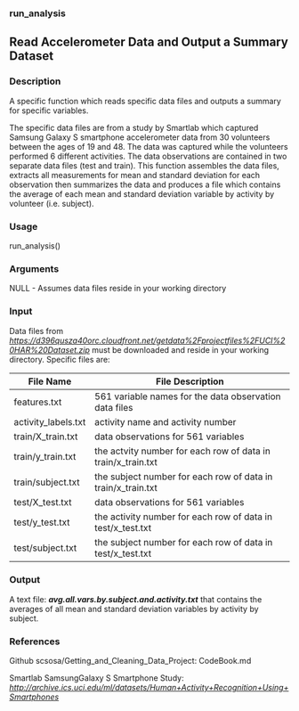 ### run_analysis

Read Accelerometer Data and Output a Summary Dataset
------------------------------------------------------

### Description

A specific function which reads specific data files and outputs a summary for specific variables.

The specific data files are from a study by Smartlab which captured Samsung Galaxy S smartphone accelerometer data from 30 volunteers between the ages of 19 and 48.  The data was captured while the volunteers performed 6 different activities.  The data observations are contained in two separate data files (test and train).  This function assembles the data files, extracts all measurements for mean and standard deviation for each observation then summarizes the data and produces a file which contains the average of each mean and standard deviation variable by activity by volunteer (i.e. subject).

### Usage

run_analysis()


### Arguments

NULL - Assumes data files reside in your working directory


### Input

Data files from *https://d396qusza40orc.cloudfront.net/getdata%2Fprojectfiles%2FUCI%20HAR%20Dataset.zip* must be downloaded and reside in your working directory.   Specific files are:

File Name     |    File Description
--------------|--------------------
features.txt | 561 variable names for the data observation data files 
activity_labels.txt | activity name and activity number
train/X_train.txt  | data observations for 561 variables
train/y_train.txt | the actvity number for each row of data in train/x_train.txt
train/subject.txt | the subject number for each row of data in train/x_train.txt
test/X_test.txt  |  data observations for 561 variables
test/y_test.txt | the activity number for each row of data in test/x_test.txt
test/subject.txt | the subject number for each row of data in test/x_test.txt



### Output

A text file: __*avg.all.vars.by.subject.and.activity.txt*__ that contains the averages of all mean and standard deviation variables by activity by subject.


### References

Github scsosa/Getting_and_Cleaning_Data_Project: CodeBook.md

Smartlab SamsungGalaxy S Smartphone Study: 
*http://archive.ics.uci.edu/ml/datasets/Human+Activity+Recognition+Using+Smartphones* 